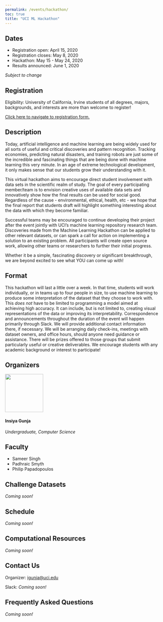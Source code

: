 ```yaml
---
permalink: /events/hackathon/
toc: true
title: "UCI ML Hackathon"
---
```


## Dates

- Registration open: April 15, 2020
- Registration closes: May 8, 2020
- Hackathon: May 15 - May 24, 2020
- Results announced: June 1, 2020

_Subject to change_

## Registration

Eligibility: University of California, Irvine students of all degrees, majors, backgrounds, and interests are more than welcome to register!

<a href="https://www.eventbrite.com/e/uci-machine-learning-virtual-hackathon-registration-102739861692?utm-medium=discovery&utm-campaign=social&utm-content=attendeeshare&aff=escb&utm-source=cp&utm-term=listing">Click here to navigate to registration form.</a>

## Description

Today, artificial intelligence and machine learning are being widely used for all sorts of useful and critical discoveries and pattern recognition. Tracking economies, predicting natural disasters, and training robots are just some of the incredible and fascinating things that are being done with machine learning this very minute. In an age of extreme technological development, it only makes sense that our students grow their understanding with it.

This virtual hackathon aims to encourage direct student involvement with data sets in the scientific realm of study. The goal of every participating member/team is to envision creative uses of available data sets and innovatively show how the final results can be used for social good. Regardless of the cause - environmental, ethical, health, etc - we hope that the final report that students draft will highlight something interesting about the data with which they become familiar. 

Successful teams may be encouraged to continue developing their project after the event jointly with UCI’s machine learning repository research team. Discoveries made from the Machine Learning Hackathon can be applied to other relevant datasets, or can spark a call for action on implementing a solution to an existing problem. All participants will create open source work, allowing other teams or researchers to further their initial progress.

Whether it be a simple, fascinating discovery or significant breakthrough, we are beyond excited to see what YOU can come up with!

## Format

This hackathon will last a little over a week. In that time, students will work individually, or in teams up to four people in size, to use machine learning to produce some interpretation of the dataset that they choose to work with. This _does not_ have to be limited to programming a model aimed at achieving high accuracy. It can include, but is not limited to, creating visual representations of the data or improving its interpretability. Correspondence and announcements throughout the duration of the event will happen primarily through Slack. We will provide additional contact information there, if necessary. We will be arranging daily check-ins, meetings with dataset owners, and office hours, should anyone need guidance or assistance. There will be prizes offered to those groups that submit particularly useful or creative deliverables. We encourage students with any academic background or interest to participate!

## Organizers

<div>
<img class="align-left" width="125px" src="{{ site.url }}{{ site.baseurl }}/assets/images/insiya-gunja.jpg">
<h4>Insiya Gunja</h4>
<i>Undergraduate, Computer Science</i><br>
</div>


## Faculty

- Sameer Singh
- Padhraic Smyth
- Philip Papadopoulos

## Challenge Datasets

_Coming soon!_

## Schedule

_Coming soon!_

## Computational Resources

_Coming soon!_

## Contact Us

Organizer: igunja@uci.edu

Slack: _Coming soon!_

## Frequently Asked Questions

_Coming soon!_
